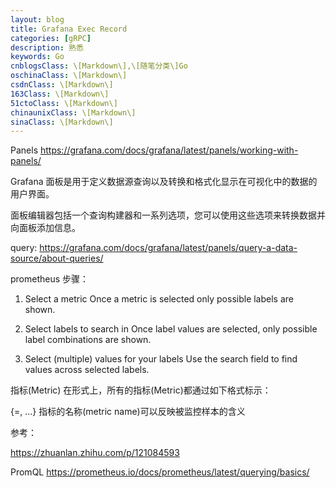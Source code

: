 ```yaml
---
layout: blog
title: Grafana Exec Record
categories: [gRPC]
description: 熟悉
keywords: Go
cnblogsClass: \[Markdown\],\[随笔分类\]Go
oschinaClass: \[Markdown\]
csdnClass: \[Markdown\]
163Class: \[Markdown\]
51ctoClass: \[Markdown\]
chinaunixClass: \[Markdown\]
sinaClass: \[Markdown\]
---
```


Panels
https://grafana.com/docs/grafana/latest/panels/working-with-panels/

Grafana 面板是用于定义数据源查询以及转换和格式化显示在可视化中的数据的用户界面。

面板编辑器包括一个查询构建器和一系列选项，您可以使用这些选项来转换数据并向面板添加信息。

query:
https://grafana.com/docs/grafana/latest/panels/query-a-data-source/about-queries/

prometheus 步骤：
1. Select a metric
Once a metric is selected only possible labels are shown.

2. Select labels to search in
Once label values are selected, only possible label combinations are shown.

3. Select (multiple) values for your labels
Use the search field to find values across selected labels.

指标(Metric)
在形式上，所有的指标(Metric)都通过如下格式标示：

<metric name>{<label name>=<label value>, ...}
指标的名称(metric name)可以反映被监控样本的含义


参考：

https://zhuanlan.zhihu.com/p/121084593

PromQL https://prometheus.io/docs/prometheus/latest/querying/basics/